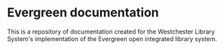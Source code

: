 # Evergreen documentation
This is a repository of documentation created for the Westchester Library System's implementation of the Evergreen open integrated library system.